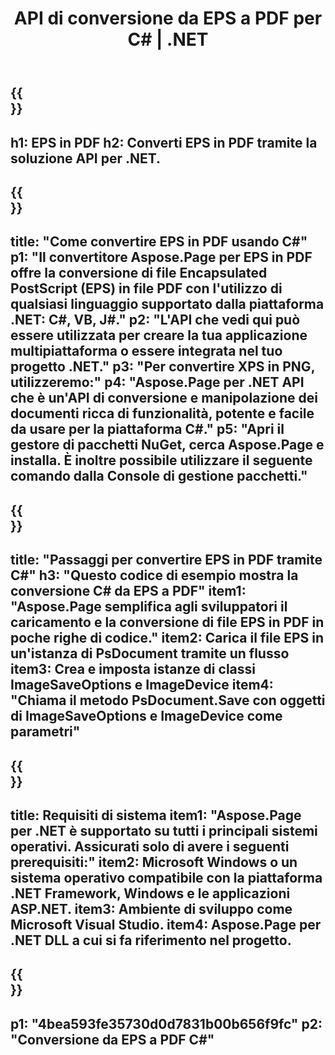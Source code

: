 ﻿---
translation: true
template: /_templates/_conversion-child-net.md
title: API di conversione da EPS a PDF per C# |  .NET
url: /net/conversion/eps-to-pdf/
description: Codice di esempio per la conversione da EPS a PDF C#. Usa il codice di esempio API per la conversione in batch di file EPS in PDF all'interno di VB.NET, Asp.NET o qualsiasi applicazione basata su .NET.
informat: EPS
outformat: PDF
otherformats: XPS PS
---

{{<section banner>}}
---
h1: EPS in PDF
h2: Converti EPS in PDF tramite la soluzione API per .NET.
---

{{<section overview>}}
---
title: "Come convertire EPS in PDF usando C#"
p1: "Il convertitore Aspose.Page per EPS in PDF offre la conversione di file Encapsulated PostScript (EPS) in file PDF con l'utilizzo di qualsiasi linguaggio supportato dalla piattaforma .NET: C#, VB, J#."
p2: "L'API che vedi qui può essere utilizzata per creare la tua applicazione multipiattaforma o essere integrata nel tuo progetto .NET."
p3: "Per convertire XPS in PNG, utilizzeremo:"
p4: "Aspose.Page per .NET API che è un'API di conversione e manipolazione dei documenti ricca di funzionalità, potente e facile da usare per la piattaforma C#."
p5: "Apri il gestore di pacchetti NuGet, cerca Aspose.Page e installa. È inoltre possibile utilizzare il seguente comando dalla Console di gestione pacchetti."
---

{{<section feature1>}}
---
title: "Passaggi per convertire EPS in PDF tramite C#"
h3: "Questo codice di esempio mostra la conversione C# da EPS a PDF"
item1: "Aspose.Page semplifica agli sviluppatori il caricamento e la conversione di file EPS in PDF in poche righe di codice."
item2: Carica il file EPS in un'istanza di PsDocument tramite un flusso
item3: Crea e imposta istanze di classi ImageSaveOptions e ImageDevice
item4: "Chiama il metodo PsDocument.Save con oggetti di ImageSaveOptions e ImageDevice come parametri"
---

{{<section feature2>}}
---
title: Requisiti di sistema
item1: "Aspose.Page per .NET è supportato su tutti i principali sistemi operativi. Assicurati solo di avere i seguenti prerequisiti:"
item2: Microsoft Windows o un sistema operativo compatibile con la piattaforma .NET Framework, Windows e le applicazioni ASP.NET.
item3: Ambiente di sviluppo come Microsoft Visual Studio.
item4: Aspose.Page per .NET DLL a cui si fa riferimento nel progetto.
---

{{<section gist>}}
---
p1: "4bea593fe35730d0d7831b00b656f9fc"
p2: "Conversione da EPS a PDF C#"
---
